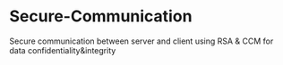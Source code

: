 # Secure-Communication
Secure communication between server and client using RSA &amp; CCM for data confidentiality&amp;integrity
